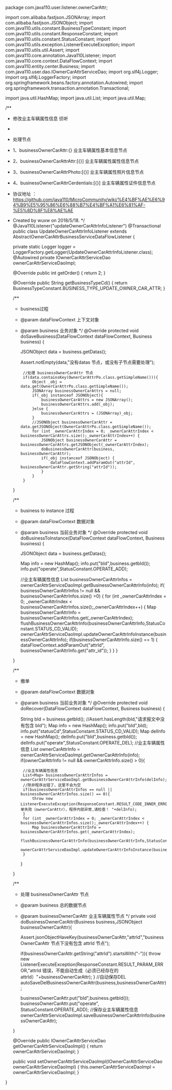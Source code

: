 package com.java110.user.listener.ownerCarAttr;

import com.alibaba.fastjson.JSONArray;
import com.alibaba.fastjson.JSONObject;
import com.java110.utils.constant.BusinessTypeConstant;
import com.java110.utils.constant.ResponseConstant;
import com.java110.utils.constant.StatusConstant;
import com.java110.utils.exception.ListenerExecuteException;
import com.java110.utils.util.Assert;
import com.java110.core.annotation.Java110Listener;
import com.java110.core.context.DataFlowContext;
import com.java110.entity.center.Business;
import com.java110.user.dao.IOwnerCarAttrServiceDao;
import org.slf4j.Logger;
import org.slf4j.LoggerFactory;
import org.springframework.beans.factory.annotation.Autowired;
import org.springframework.transaction.annotation.Transactional;

import java.util.HashMap;
import java.util.List;
import java.util.Map;

/**
 * 修改业主车辆属性信息 侦听
 *
 * 处理节点
 * 1、businessOwnerCarAttr:{} 业主车辆属性基本信息节点
 * 2、businessOwnerCarAttrAttr:[{}] 业主车辆属性属性信息节点
 * 3、businessOwnerCarAttrPhoto:[{}] 业主车辆属性照片信息节点
 * 4、businessOwnerCarAttrCerdentials:[{}] 业主车辆属性证件信息节点
 * 协议地址 ：https://github.com/java110/MicroCommunity/wiki/%E4%BF%AE%E6%94%B9%E5%95%86%E6%88%B7%E4%BF%A1%E6%81%AF-%E5%8D%8F%E8%AE%AE
 * Created by wuxw on 2018/5/18.
 */
@Java110Listener("updateOwnerCarAttrInfoListener")
@Transactional
public class UpdateOwnerCarAttrInfoListener extends AbstractOwnerCarAttrBusinessServiceDataFlowListener {

    private static Logger logger = LoggerFactory.getLogger(UpdateOwnerCarAttrInfoListener.class);
    @Autowired
    private IOwnerCarAttrServiceDao ownerCarAttrServiceDaoImpl;

    @Override
    public int getOrder() {
        return 2;
    }

    @Override
    public String getBusinessTypeCd() {
        return BusinessTypeConstant.BUSINESS_TYPE_UPDATE_OWNER_CAR_ATTR;
    }

    /**
     * business过程
     * @param dataFlowContext 上下文对象
     * @param business 业务对象
     */
    @Override
    protected void doSaveBusiness(DataFlowContext dataFlowContext, Business business) {

        JSONObject data = business.getDatas();

        Assert.notEmpty(data,"没有datas 节点，或没有子节点需要处理");


            //处理 businessOwnerCarAttr 节点
            if(data.containsKey(OwnerCarAttrPo.class.getSimpleName())){
                Object _obj = data.get(OwnerCarAttrPo.class.getSimpleName());
                JSONArray businessOwnerCarAttrs = null;
                if(_obj instanceof JSONObject){
                    businessOwnerCarAttrs = new JSONArray();
                    businessOwnerCarAttrs.add(_obj);
                }else {
                    businessOwnerCarAttrs = (JSONArray)_obj;
                }
                //JSONObject businessOwnerCarAttr = data.getJSONObject(OwnerCarAttrPo.class.getSimpleName());
                for (int _ownerCarAttrIndex = 0; _ownerCarAttrIndex < businessOwnerCarAttrs.size();_ownerCarAttrIndex++) {
                    JSONObject businessOwnerCarAttr = businessOwnerCarAttrs.getJSONObject(_ownerCarAttrIndex);
                    doBusinessOwnerCarAttr(business, businessOwnerCarAttr);
                    if(_obj instanceof JSONObject) {
                        dataFlowContext.addParamOut("attrId", businessOwnerCarAttr.getString("attrId"));
                    }
                }
            }
    }


    /**
     * business to instance 过程
     * @param dataFlowContext 数据对象
     * @param business 当前业务对象
     */
    @Override
    protected void doBusinessToInstance(DataFlowContext dataFlowContext, Business business) {

        JSONObject data = business.getDatas();

        Map info = new HashMap();
        info.put("bId",business.getbId());
        info.put("operate",StatusConstant.OPERATE_ADD);

        //业主车辆属性信息
        List<Map> businessOwnerCarAttrInfos = ownerCarAttrServiceDaoImpl.getBusinessOwnerCarAttrInfo(info);
        if( businessOwnerCarAttrInfos != null && businessOwnerCarAttrInfos.size() >0) {
            for (int _ownerCarAttrIndex = 0; _ownerCarAttrIndex < businessOwnerCarAttrInfos.size();_ownerCarAttrIndex++) {
                Map businessOwnerCarAttrInfo = businessOwnerCarAttrInfos.get(_ownerCarAttrIndex);
                flushBusinessOwnerCarAttrInfo(businessOwnerCarAttrInfo,StatusConstant.STATUS_CD_VALID);
                ownerCarAttrServiceDaoImpl.updateOwnerCarAttrInfoInstance(businessOwnerCarAttrInfo);
                if(businessOwnerCarAttrInfo.size() == 1) {
                    dataFlowContext.addParamOut("attrId", businessOwnerCarAttrInfo.get("attr_id"));
                }
            }
        }

    }

    /**
     * 撤单
     * @param dataFlowContext 数据对象
     * @param business 当前业务对象
     */
    @Override
    protected void doRecover(DataFlowContext dataFlowContext, Business business) {

        String bId = business.getbId();
        //Assert.hasLength(bId,"请求报文中没有包含 bId");
        Map info = new HashMap();
        info.put("bId",bId);
        info.put("statusCd",StatusConstant.STATUS_CD_VALID);
        Map delInfo = new HashMap();
        delInfo.put("bId",business.getbId());
        delInfo.put("operate",StatusConstant.OPERATE_DEL);
        //业主车辆属性信息
        List<Map> ownerCarAttrInfo = ownerCarAttrServiceDaoImpl.getOwnerCarAttrInfo(info);
        if(ownerCarAttrInfo != null && ownerCarAttrInfo.size() > 0){

            //业主车辆属性信息
            List<Map> businessOwnerCarAttrInfos = ownerCarAttrServiceDaoImpl.getBusinessOwnerCarAttrInfo(delInfo);
            //除非程序出错了，这里不会为空
            if(businessOwnerCarAttrInfos == null || businessOwnerCarAttrInfos.size() == 0){
                throw new ListenerExecuteException(ResponseConstant.RESULT_CODE_INNER_ERROR,"撤单失败（ownerCarAttr），程序内部异常,请检查！ "+delInfo);
            }
            for (int _ownerCarAttrIndex = 0; _ownerCarAttrIndex < businessOwnerCarAttrInfos.size();_ownerCarAttrIndex++) {
                Map businessOwnerCarAttrInfo = businessOwnerCarAttrInfos.get(_ownerCarAttrIndex);
                flushBusinessOwnerCarAttrInfo(businessOwnerCarAttrInfo,StatusConstant.STATUS_CD_VALID);
                ownerCarAttrServiceDaoImpl.updateOwnerCarAttrInfoInstance(businessOwnerCarAttrInfo);
            }
        }

    }



    /**
     * 处理 businessOwnerCarAttr 节点
     * @param business 总的数据节点
     * @param businessOwnerCarAttr 业主车辆属性节点
     */
    private void doBusinessOwnerCarAttr(Business business,JSONObject businessOwnerCarAttr){

        Assert.jsonObjectHaveKey(businessOwnerCarAttr,"attrId","businessOwnerCarAttr 节点下没有包含 attrId 节点");

        if(businessOwnerCarAttr.getString("attrId").startsWith("-")){
            throw new ListenerExecuteException(ResponseConstant.RESULT_PARAM_ERROR,"attrId 错误，不能自动生成（必须已经存在的attrId）"+businessOwnerCarAttr);
        }
        //自动保存DEL
        autoSaveDelBusinessOwnerCarAttr(business,businessOwnerCarAttr);

        businessOwnerCarAttr.put("bId",business.getbId());
        businessOwnerCarAttr.put("operate", StatusConstant.OPERATE_ADD);
        //保存业主车辆属性信息
        ownerCarAttrServiceDaoImpl.saveBusinessOwnerCarAttrInfo(businessOwnerCarAttr);

    }



    @Override
    public IOwnerCarAttrServiceDao getOwnerCarAttrServiceDaoImpl() {
        return ownerCarAttrServiceDaoImpl;
    }

    public void setOwnerCarAttrServiceDaoImpl(IOwnerCarAttrServiceDao ownerCarAttrServiceDaoImpl) {
        this.ownerCarAttrServiceDaoImpl = ownerCarAttrServiceDaoImpl;
    }



}
